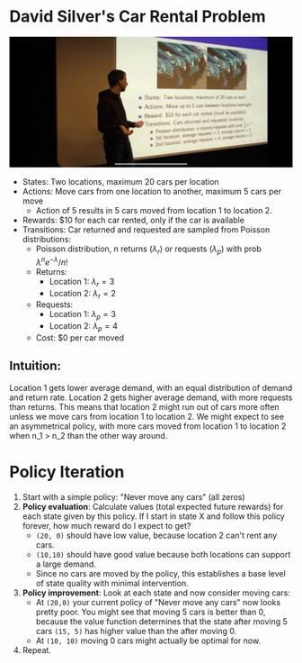 # David Silver's Car Rental Problem

![David Silver's Car Rental Problem](static/silver-1.jpeg)

- States: Two locations, maximum 20 cars per location
- Actions: Move cars from one location to another, maximum 5 cars per move
    - Action of 5 results in 5 cars moved from location 1 to location 2.
- Rewards: $10 for each car rented, only if the car is available
- Transitions: Car returned and requested are sampled from Poisson distributions:
    - Poisson distribution, n returns ($\lambda_r$) or requests ($\lambda_p$) with prob $\lambda^n e^{-\lambda} / n!$
    - Returns:
        - Location 1: $\lambda_r = 3$
        - Location 2: $\lambda_r = 2$
    - Requests:
        - Location 1: $\lambda_p = 3$
        - Location 2: $\lambda_p = 4$
    - Cost: $0 per car moved

## Intuition:
Location 1 gets lower average demand, with an equal distribution of demand and return rate.
Location 2 gets higher average demand, with more requests than returns.
This means that location 2 might run out of cars more often unless we move cars from location 1 to location 2.
We might expect to see an asymmetrical policy, with more cars moved from location 1 to location 2 when n_1 > n_2 than the other way around.


# Policy Iteration

1. Start with a simple policy: "Never move any cars" (all zeros)
2. **Policy evaluation**: Calculate values (total expected future rewards) for each state given by this policy. If I start in state X and follow this policy forever, how much reward do I expect to get?
    - `(20, 0)` should have low value, because location 2 can't rent any cars.
    - `(10,10)` should have good value because both locations can support a large demand.
    - Since no cars are moved by the policy, this establishes a base level of state quality with minimal intervention.
3. **Policy improvement**: Look at each state and now consider moving cars:
    - At `(20,0)` your current policy of "Never move any cars" now looks pretty poor. You might see that moving 5 cars is better than 0, because the value function determines that the state after moving 5 cars `(15, 5)` has higher value than the after moving 0.
    - At `(10, 10)` moving 0 cars might actually be optimal for now.
4. Repeat.